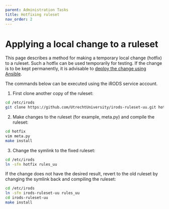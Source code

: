 ```yaml
---
parent: Administration Tasks
title: Hotfixing ruleset
nav_order: 2
---
```

# Applying a local change to a ruleset

This page describes a method for making a temporary local change (hotfix) to a ruleset. Such a
hotfix can be used temporarily for testing. If the change is to be kept permanently, it is advisable
to [deploy the change using Ansible](local-ruleset-patch.md).

The commands below can be executed using the iRODS service account.

1. First clone another copy of the ruleset:
```bash
cd /etc/irods
git clone https://github.com/UtrechtUniversity/irods-ruleset-uu.git hotfix
```

2. Make changes to the ruleset (for example, meta.py) and compile the ruleset:
```bash
cd hotfix
vim meta.py
make install
```

3. Change the symlink to the fixed ruleset:
```bash
cd /etc/irods
ln -sfn hotfix rules_uu
```

If the change does not have the desired result, revert to the old ruleset by changing the symlink back and compiling the ruleset:
```bash
cd /etc/irods
ln -sfn irods-ruleset-uu rules_uu
cd irods-ruleset-uu
make install
```
